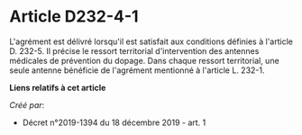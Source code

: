 # Article D232-4-1

L'agrément est délivré lorsqu'il est satisfait aux conditions définies à l'article D. 232-5. Il précise le ressort
territorial d'intervention des antennes médicales de prévention du dopage. Dans chaque ressort territorial, une seule antenne
bénéficie de l'agrément mentionné à l'article L. 232-1.

**Liens relatifs à cet article**

_Créé par_:

  - Décret n°2019-1394 du 18 décembre 2019 - art. 1
